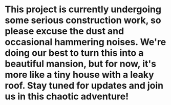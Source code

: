 # This project is currently undergoing some serious construction work, so please excuse the dust and occasional hammering noises. We're doing our best to turn this into a beautiful mansion, but for now, it's more like a tiny house with a leaky roof. Stay tuned for updates and join us in this chaotic adventure!
